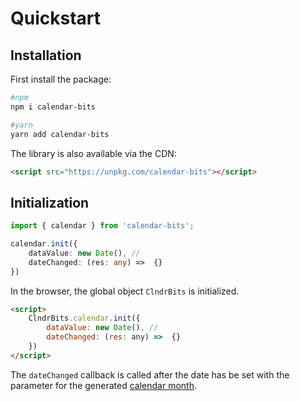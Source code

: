 # Quickstart

## Installation

First install the package:

```bash
#npm
npm i calendar-bits

#yarn
yarn add calendar-bits
```

The library is also available via the CDN:

```html
<script src="https://unpkg.com/calendar-bits"></script>
```

## Initialization

```typescript
import { calendar } from 'calendar-bits';

calendar.init({
    dataValue: new Date(), //
    dateChanged: (res: any) =>  {}
})
```

In the browser, the global object `ClndrBits` is initialized.

```html
<script>
    ClndrBits.calendar.init({
        dataValue: new Date(), //
        dateChanged: (res: any) =>  {}
    })
</script>
```

The `dateChanged` callback is called after the date has be set with the parameter for the generated [calendar month](generated-data).

